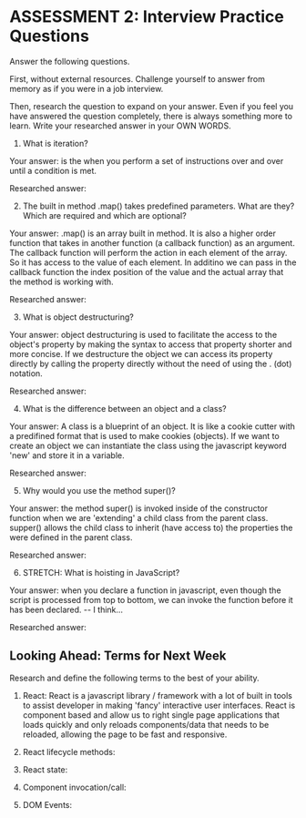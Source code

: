 # ASSESSMENT 2: Interview Practice Questions

Answer the following questions.

First, without external resources. Challenge yourself to answer from memory as if you were in a job interview.

Then, research the question to expand on your answer. Even if you feel you have answered the question completely, there is always something more to learn. Write your researched answer in your OWN WORDS.

1. What is iteration?

  Your answer: is the when you perform a set of instructions over and over until a condition is met.

  Researched answer:



2. The built in method .map() takes predefined parameters. What are they? Which are required and which are optional?

  Your answer: .map() is an array built in method. It is also a higher order function that takes in another function (a callback function) as an argument. The callback function will perform the action in each element of the array. So it has access to the value of each element. In additino we can pass in the callback function the index position of the value and the actual array that the method is working with.

  Researched answer:



3. What is object destructuring?

  Your answer: object destructuring is used to facilitate the access to the object's property by making the syntax to access that property shorter and more concise. If we destructure the object we can access its property directly by calling the property directly without the need of using the . (dot) notation.

  Researched answer:



4. What is the difference between an object and a class?

  Your answer: A class is a blueprint of an object. It is like a cookie cutter with a predifined format that is used to make cookies (objects). If we want to create an object we can instantiate the class using the javascript keyword 'new' and store it in a variable. 

  Researched answer:



5. Why would you use the method super()?

  Your answer: the method super() is invoked inside of the constructor function when we are 'extending' a child class from the parent class. supper() allows the child class to inherit (have access to) the properties the were defined in the parent class.

  Researched answer:



6. STRETCH: What is hoisting in JavaScript?

  Your answer: when you declare a function in javascript, even though the script is processed from top to bottom, we can invoke the function before it has been declared. -- I think...

  Researched answer:



## Looking Ahead: Terms for Next Week

Research and define the following terms to the best of your ability.

1. React: React is a javascript library / framework with a lot of built in tools to assist developer in making 'fancy' interactive user interfaces. React is component based and allow us to right single page applications that loads quickly and only reloads components/data that needs to be reloaded, allowing the page to be fast and responsive.

2. React lifecycle methods: 

3. React state:

4. Component invocation/call:

5. DOM Events:
